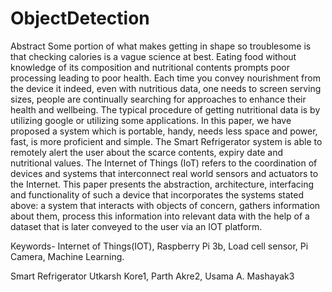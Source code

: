 # ObjectDetection
Abstract
Some portion of what makes getting in shape so troublesome is that checking calories is a vague science at best. Eating food without knowledge of its composition and nutritional contents prompts poor processing leading to poor health.  Each time you convey nourishment from the device it indeed, even with nutritious data, one needs to screen serving sizes, people are continually searching for approaches to enhance their health and wellbeing. The typical procedure of getting nutritional data is by utilizing google or utilizing some applications. In this paper, we have proposed a system which is portable, handy, needs less space and power, fast, is more proficient and simple. The Smart Refrigerator system is able to remotely alert the user about the scarce contents, expiry date and nutritional values. The Internet of Things (IoT) refers to the coordination of devices and systems that interconnect real world sensors and actuators to the Internet. This paper presents the abstraction, architecture, interfacing and functionality of such a device that incorporates the systems stated above: a system that interacts with objects of concern, gathers information about them, process this information into relevant data with the help of a dataset that is later conveyed to the user via an IOT platform.

Keywords- Internet of Things(IOT), Raspberry Pi 3b, Load cell sensor, Pi Camera, Machine Learning.

Smart Refrigerator
Utkarsh Kore1, Parth Akre2, Usama A. Mashayak3
